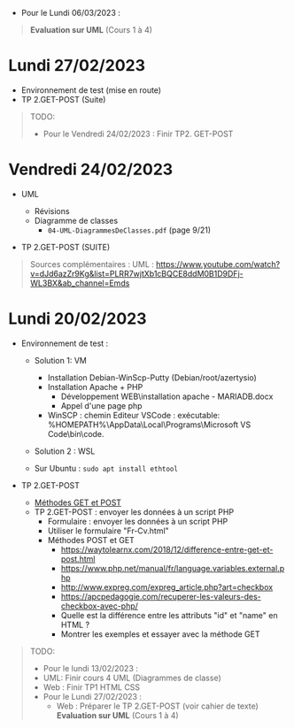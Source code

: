 - Pour le Lundi 06/03/2023 : 
>   __Evaluation sur UML__ (Cours 1 à 4)

# Lundi 27/02/2023

* Environnement de test (mise en route) 
* TP 2.GET-POST (Suite)

>TODO: 
> - Pour le Vendredi 24/02/2023 : 
>   Finir TP2. GET-POST


# Vendredi 24/02/2023

* UML 
  * Révisions
  * Diagramme de classes
    * ```04-UML-DiagrammesDeClasses.pdf``` (page 9/21)

* TP 2.GET-POST (SUITE)


> Sources complémentaires :
> UML : https://www.youtube.com/watch?v=dJd6azZr9Kg&list=PLRR7wjtXb1cBQCE8ddM0B1D9DFj-WL3BX&ab_channel=Emds


# Lundi 20/02/2023

 * Environnement de test : 
    * Solution 1: VM
      * Installation Debian-WinScp-Putty (Debian/root/azertysio)
      *	Installation Apache + PHP
        * Développement WEB\installation apache - MARIADB.docx
        * Appel d'une page php
      * WinSCP : chemin Editeur VSCode : exécutable: %HOMEPATH%\AppData\Local\Programs\Microsoft VS Code\bin\code.

     * Solution 2 : WSL
      * Sur Ubuntu :
        ```sudo apt install ethtool ```  

* TP 2.GET-POST
    * [Méthodes GET et POST](https://www.youtube.com/watch?v=hoOZF3tg0kg&ab_channel=H2Prog)
    * TP 2.GET-POST : envoyer les données à un script PHP 
      * Formulaire : envoyer les données à un script PHP 
      * Utiliser le formulaire "Fr-Cv.html"
      * Méthodes POST et GET
        * https://waytolearnx.com/2018/12/difference-entre-get-et-post.html
        * https://www.php.net/manual/fr/language.variables.external.php
        * http://www.expreg.com/expreg_article.php?art=checkbox
        * https://apcpedagogie.com/recuperer-les-valeurs-des-checkbox-avec-php/
        * Quelle est la différence entre les attributs "id" et "name" en HTML ?
        * Montrer les exemples et essayer avec la méthode GET


>TODO: 
>  - Pour le lundi 13/02/2023 :
>   - UML:  Finir cours 4 UML (Diagrammes de classe)
>   - Web : Finir TP1 HTML CSS
> - Pour le Lundi 27/02/2023 : 
>   - Web : Préparer le TP 2.GET-POST (voir cahier de texte)
>     __Evaluation sur UML__ (Cours 1 à 4)
